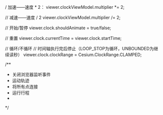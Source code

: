   / 加速——速度 * 2：
viewer.clockViewModel.multiplier *= 2;

// 减速——速度 / 2
viewer.clockViewModel.multiplier /= 2;

// 开始/暂停
viewer.clock.shouldAnimate = true/false;

// 重置
viewer.clock.currentTime = viewer.clock.startTime;

// 循环/不循环
// 时间轴执行完后停止（LOOP_STOP为循环，UNBOUNDED为继续读秒）
viewer.clock.clockRange = Cesium.ClockRange.CLAMPED;


/**
* 关闭浏览器监听事件
* 运动轨迹
* 将所有点连接
* 运行行程
*


*/


<template>
  <div>
    <h1>监听浏览器关闭</h1>
  </div>
</template>

<script>
export default {
  mounted () {
    window.addEventListener('beforeunload', this.onBeforeUnload)
  },
  beforeDestroy () {
    window.removeEventListener('beforeunload', this.onBeforeUnload)
  },
  methods: {
    onBeforeUnload (event) {
      event.preventDefault()
      event.returnValue = '确定要离开吗？'
    }
  }
}


<div style="position: relactive" >
  <ul>
  <li id="drawpoint" > 点击开始画点 < /li>
    < li id = "drawline" > 点击开始画线 < /li>
      < li id = "drawplane" > 点击开始画面 < /li>
        < /ul>

        < span id = "point" style = "position: absolute; z-index: 1" > fllow me < /span>
          < div id = "cesiumContainer" > </div>
            < /div>


import * as Cesium from "cesium";
import { Viewer } from "cesium";
const viewer = new Viewer("cesiumContainer", {
  infoBox: false, // If set to false, the InfoBox widget will not be created.
  terrainProvider: Cesium.createWorldTerrain({
    requesWaterMask: true,
    requestVertexNormals: true
  })
});

// 绘制点
document
  .getElementById("drawpoint")
  .addEventListener("click", function () {
    let tempEntities = [];
    var handler = new Cesium.ScreenSpaceEventHandler(viewer.scene.canvas);
    var tooltip = document.getElementById("point");
    handler.setInputAction(function (movement) {
      tooltip.style.left = movement.endPosition.x + "px";
      tooltip.style.top = movement.endPosition.y + "px";
      // sceneTransformWorld(tooltip.style.left,tooltip.style.top)
    }, Cesium.ScreenSpaceEventType.MOUSE_MOVE);

    handler.setInputAction(function (movement) {
      let position = viewer.camera.pickEllipsoid(
        movement.position,
        viewer.scene.globe.ellipsoid
      );
      // 调用函数画点
      let point = drawPoint(position);
      tempEntities.push(point);
    }, Cesium.ScreenSpaceEventType.LEFT_CLICK);

    handler.setInputAction(function () {
      // 关闭事件句柄
      handler.destroy();
      handler = null;
    }, Cesium.ScreenSpaceEventType.LEFT_DOUBLE_CLICK);

    handler.setInputAction(function () {
      handler.destroy();
      handler = null;
    }, Cesium.ScreenSpaceEventType.RIGHT_CLICK);
  });

// 添加点
function drawPoint(position, config) {
  var config = config ? config : {};
  var pointGeometry = viewer.entities.add({
    name: "点几何对象",
    position: position,
    point: {
      color: Cesium.Color.SKYBLUE,
      pixelSize: 10,
      outlineColor: Cesium.Color.YELLOW,
      outlineWidth: 3,
      disableDepthTestDistance: Number.POSITIVE_INFINITY,
    },
  });
  return pointGeometry;
}

//绘制线
document
  .getElementById("drawline")
  .addEventListener("click", function () {
    let handler = new Cesium.ScreenSpaceEventHandler(viewer.scene.canvas);
    var tempPoints = [];
    let tempEntities = [];
    var tooltip = document.getElementById("point");
    //左键点击操作
    handler.setInputAction(function (click) {
      //调用获取位置信息的接口
      let position = viewer.camera.pickEllipsoid(
        click.position,
        viewer.scene.globe.ellipsoid
      );
      tempPoints.push(position);
      let tempLength = tempPoints.length;
      //调用绘制点的接口
      let point = drawPoint(tempPoints[tempPoints.length - 1]);
      tempEntities.push(point);
      if (tempLength > 1) {
        // 把倒数2根线连起来
        let pointline = drawPolyline([
          tempPoints[tempPoints.length - 2],
          tempPoints[tempPoints.length - 1],
        ]);
        tempEntities.push(pointline);
      } else {
        console.log("开始绘制");
      }
      return;
    }, Cesium.ScreenSpaceEventType.LEFT_CLICK);
    //右键点击操作
    handler.setInputAction(function (click) {
      // 大于3根就连在一起
      if (tempPoints.length > 2) {
        drawPolyline([tempPoints[0], tempPoints[tempPoints.length - 1]]);
      }

      console.log("绘制结束");
      tempPoints = [];
      handler.destroy(); //关闭事件句柄
      handler = null;
    }, Cesium.ScreenSpaceEventType.RIGHT_CLICK);
  });

// 添加线
function drawPolyline(positions, config) {
  if (positions.length < 1) return;
  var config = config ? config : {};
  var polylineGeometry = viewer.entities.add({
    name: "线几何对象",
    polyline: {
      positions: positions,
      width: config.width ? config.width : 5.0,
      material: new Cesium.PolylineGlowMaterialProperty({
        color: config.color
          ? new Cesium.Color.fromCssColorString(config.color)
          : Cesium.Color.GOLD,
      }),
      depthFailMaterial: new Cesium.PolylineGlowMaterialProperty({
        color: config.color
          ? new Cesium.Color.fromCssColorString(config.color)
          : Cesium.Color.GOLD,
      }),
    },
  });
  return polylineGeometry;
}


//绘制面
document
  .getElementById("drawplane")
  .addEventListener("click", function () {
    var tempPoints = [];
    let tempEntities = []
    let handler = new Cesium.ScreenSpaceEventHandler(viewer.scene.canvas);

    //左键点击操作
    handler.setInputAction(function (click) {
      //调用获取位置信息的接口
      let position = viewer.camera.pickEllipsoid(
        click.position,
        viewer.scene.globe.ellipsoid
      );
      tempPoints.push(position);
      let tempLength = tempPoints.length;
      //调用绘制点的接口
      let point = drawPoint(position);
      tempEntities.push(point);
      if (tempLength > 1) {
        let pointline = drawPolyline([
          tempPoints[tempPoints.length - 2],
          tempPoints[tempPoints.length - 1],
        ]);
        tempEntities.push(pointline);
      } else {
        console.log("请绘制下一个点，右键结束");
      }
      return;
    }, Cesium.ScreenSpaceEventType.LEFT_CLICK);
    //右键点击操作
    handler.setInputAction(function (click) {
      let cartesian = viewer.camera.pickEllipsoid(
        click.position,
        viewer.scene.globe.ellipsoid
      );
      if (cartesian) {
        let tempLength = tempPoints.length;
        if (tempLength < 3) {
          alert("请选择3个以上的点再执行闭合操作命令");
        } else {
          //闭合最后一条线
          let pointline = drawPolyline([
            tempPoints[tempPoints.length - 1],
            tempPoints[0],
          ]);
          tempEntities.push(pointline);
          drawPolygon(tempPoints);
          tempEntities.push(tempPoints);
          handler.destroy(); //关闭事件句柄
          handler = null;
        }
      }
    }, Cesium.ScreenSpaceEventType.RIGHT_CLICK);

    // 绘制面函数
    function drawPolygon(positions, config) {
      if (positions.length < 2) return;
      var config = config ? config : {};
      var polygonGeometry = viewer.entities.add({
        name: "线几何对象",
        polygon: {
          height: 0.1,
          hierarchy: new Cesium.PolygonHierarchy(positions),
          material: config.color
            ? new Cesium.Color.fromCssColorString(config.color).withAlpha(
              0.2
            )
            : new Cesium.Color.fromCssColorString("red").withAlpha(
              0.2
            ),
          perPositionHeight: true,
        },
      });
      return polygonGeometry;
    }
  });





// 有可能会用到

  /////////////// 环绕飞行 ///////
  // const viewer = new Cesium.Viewer('cesiumContainer', {
  //   infoBox: false, //Disable InfoBox widget
  //   selectionIndicator: false, //Disable selection indicator
  //   shouldAnimate: true, // Enable animations
  //   terrain: Cesium.Terrain.fromWorldTerrain(),
  // });

  // Enable lighting based on the sun position
  // viewer.scene.globe.enableLighting = true;

  // //Enable depth testing so things behind the terrain disappear.
  // viewer.scene.globe.depthTestAgainstTerrain = true;

  // //Set the random number seed for consistent results.
  // Cesium.Math.setRandomNumberSeed(3);

  // //Set bounds of our simulation time
  // const start = Cesium.JulianDate.fromDate(new Date(2015, 2, 25, 16));
  // const stop = Cesium.JulianDate.addSeconds(start, 360, new Cesium.JulianDate());

  // //Make sure viewer is at the desired time.
  // viewer.clock.startTime = start.clone();
  // viewer.clock.stopTime = stop.clone();
  // viewer.clock.currentTime = start.clone();
  // viewer.clock.clockRange = Cesium.ClockRange.LOOP_STOP; //Loop at the end
  // viewer.clock.multiplier = 10;

  // //Set timeline to simulation bounds
  // viewer.timeline.zoomTo(start, stop);

  // //Generate a random circular pattern with varying heights.
  // function computeCirclularFlight(lon, lat, radius) {
  //   const property = new Cesium.SampledPositionProperty();
  //   for (let i = 0; i <= 360; i += 45) {
  //     const radians = Cesium.Math.toRadians(i);
  //     const time = Cesium.JulianDate.addSeconds(start, i, new Cesium.JulianDate());
  //     const position = Cesium.Cartesian3.fromDegrees(
  //       lon + radius * 1.5 * Math.cos(radians),
  //       lat + radius * Math.sin(radians),
  //       Cesium.Math.nextRandomNumber() * 500 + 1750
  //     );
  //     property.addSample(time, position);

  //     //Also create a point for each sample we generate.
  //     viewer.entities.add({
  //       position: position,
  //       point: {
  //         pixelSize: 8,
  //         color: Cesium.Color.TRANSPARENT,
  //         outlineColor: Cesium.Color.YELLOW,
  //         outlineWidth: 3,
  //       },
  //     });
  //   }
  //   return property;
  // }

  // //Compute the entity position property.
  // const position = computeCirclularFlight(-112.110693, 36.0994841, 0.03);

  // //Actually create the entity
  // const entity = viewer.entities.add({
  //   //Set the entity availability to the same interval as the simulation time.
  //   availability: new Cesium.TimeIntervalCollection([
  //     new Cesium.TimeInterval({
  //       start: start,
  //       stop: stop,
  //     }),
  //   ]),

  //   //Use our computed positions
  //   position: position,

  //   //Automatically compute orientation based on position movement.
  //   orientation: new Cesium.VelocityOrientationProperty(position),

  //   //Load the Cesium plane model to represent the entity
  //   model: {
  //     uri: '../../assets/Cesium_Air.glb',
  //     minimumPixelSize: 64,
  //   },

  //   //Show the path as a pink line sampled in 1 second increments.
  //   path: {
  //     resolution: 1,
  //     material: new Cesium.PolylineGlowMaterialProperty({
  //       glowPower: 0.1,
  //       color: Cesium.Color.YELLOW,
  //     }),
  //     width: 10,
  //   },
  // });

  // //Add button to view the path from the top down
  // Sandcastle.addDefaultToolbarButton('View Top Down', function () {
  //   viewer.trackedEntity = undefined;
  //   viewer.zoomTo(viewer.entities, new Cesium.HeadingPitchRange(0, Cesium.Math.toRadians(-90)));
  // });

  // //Add button to view the path from the side
  // Sandcastle.addToolbarButton('View Side', function () {
  //   viewer.trackedEntity = undefined;
  //   viewer.zoomTo(
  //     viewer.entities,
  //     new Cesium.HeadingPitchRange(Cesium.Math.toRadians(-90), Cesium.Math.toRadians(-15), 7500)
  //   );
  // });

  // //Add button to track the entity as it moves
  // Sandcastle.addToolbarButton('View Aircraft', function () {
  //   viewer.trackedEntity = entity;
  // });

  // //Add a combo box for selecting each interpolation mode.
  // Sandcastle.addToolbarMenu(
  //   [
  //     {
  //       text: 'Interpolation: Linear Approximation',
  //       onselect: function () {
  //         entity.position.setInterpolationOptions({
  //           interpolationDegree: 1,
  //           interpolationAlgorithm: Cesium.LinearApproximation,
  //         });
  //       },
  //     },
  //     {
  //       text: 'Interpolation: Lagrange Polynomial Approximation',
  //       onselect: function () {
  //         entity.position.setInterpolationOptions({
  //           interpolationDegree: 5,
  //           interpolationAlgorithm: Cesium.LagrangePolynomialApproximation,
  //         });
  //       },
  //     },
  //     {
  //       text: 'Interpolation: Hermite Polynomial Approximation',
  //       onselect: function () {
  //         entity.position.setInterpolationOptions({
  //           interpolationDegree: 2,
  //           interpolationAlgorithm: Cesium.HermitePolynomialApproximation,
  //         });
  //       },
  //     },
  //   ],
  //   'interpolationMenu'
  // );
const startPoint = [
    7292687.487964332,

    -55393460.97952435,

    39349949.17105431,
  ];
  // 将世界坐标转换为经纬度高度
  let cartesian3 = new Cesium.Cartesian3(
    Math.abs(startPoint[0]),
    Math.abs(startPoint[1]),
    Math.abs(startPoint[1]),
    startPoint[2]
  );
  let cartographic1 = Cesium.Cartographic.fromCartesian(cartesian3);
  let lat = 180 - Cesium.Math.toDegrees(cartographic1.latitude);
  let lon = Cesium.Math.toDegrees(cartographic1.longitude);
  let alt = cartesian3.height;
  console.log(lat, 988);
  let heatmap = h337.create(config);
  heatmap.setData({
    data: [
      { lon: 120, lat: 100, value: 23 },
      { lon: 120, lat: 110, value: 23 },
      { lon: 120, lat: 120, value: 23 },
      { lon: 120, lat: 110, value: 23 },
      { lon: 160, lat: 40, value: 23 },
      { lon: 130, lat: 50, value: 23 },
    ],
    max: 30,
    min: 0,
  });





/**
 * @description cesium绘制 点、线、面
 * @export
 * @class Draw
 * @example
 * let draw = new Draw(viewer)
 * draw.drawCircle();
 */
export default class Draw {
    constructor(viewer, config) {
        /**cesium实例对象 */
        this.viewer = viewer;
        // 默认配置
        this.config = config || {
            // 几何-边框宽度
            borderWidth: 2,
            // 几何-边框颜色
            borderColor: Cesium.Color.WHITE,
            lineColor: Cesium.Color.fromCssColorString("#00ffff"),
            // 填充材质
            material: Cesium.Color.fromCssColorString("#00ffff").withAlpha(0.4)
        };
        /**存贮绘制的数据 坐标 */
        this.infoDetail = { point: [], line: [], rectangle: [], circle: [], planeSelf: [] };
        this.handler = new Cesium.ScreenSpaceEventHandler(this.viewer.scene.canvas);
    }
    /*******
     * @function: function
     * @return {*}
     * @description: 绘制点数据
     */
    drawPoint() {
        this.handler.destroy();

        this.handler = new Cesium.ScreenSpaceEventHandler(this.viewer.scene.canvas);
        this.handler.setInputAction((click) => {
            /**点击位置笛卡尔坐标 */
            let cartesian = this.viewer.camera.pickEllipsoid(click.position, this.viewer.scene.globe.ellipsoid);
            /**笛卡尔转弧度坐标 */
            let cartographic = Cesium.Cartographic.fromCartesian(cartesian, this.viewer.scene.globe.ellipsoid, new Cesium.Cartographic());
            /**点击位置经度 */
            let lng = Cesium.Math.toDegrees(cartographic.longitude);
            /**点击位置维度 */
            let lat = Cesium.Math.toDegrees(cartographic.latitude);
            /**实体的唯一标注 */
            let id = new Date().getTime();
            this.viewer.entities.add({
                position: Cesium.Cartesian3.fromDegrees(lng, lat, 0),
                name: 'point',
                id: id,
                point: {
                    color: this.config.material,
                    pixelSize: 12,
                    outlineColor: this.config.borderColor,
                    outlineWidth: this.config.borderWidth
                }
            });
            this.infoDetail.point.push({ id: id, position: [lng, lat] });

        }, Cesium.ScreenSpaceEventType.LEFT_CLICK);

        this.handler.setInputAction((click) => {
            this.handler.destroy();
        }, Cesium.ScreenSpaceEventType.RIGHT_CLICK);
    }

    /*******
     * @function: function
     * @description: 绘制矩形区域
     * @return {*}
     */
    drawRectangle() {
        this.handler.destroy();
        /**
         * 矩形四点坐标
         */
        let westSouthEastNorth = [];
        /**实体的唯一标注 */
        let id = null;
        // 矩形绘制类型-- polygon、rectangle
        const rectangleType = 'polygon';
        /**地图点击对象 */
        this.handler = new Cesium.ScreenSpaceEventHandler(this.viewer.scene.canvas);
        this.handler.setInputAction((click) => {
            /**点击位置笛卡尔坐标 */
            let cartesian = this.viewer.camera.pickEllipsoid(click.position, this.viewer.scene.globe.ellipsoid);
            /**笛卡尔转弧度坐标 */
            let cartographic = Cesium.Cartographic.fromCartesian(cartesian, this.viewer.scene.globe.ellipsoid, new Cesium.Cartographic());
            /**点击位置经度 */
            let lng1 = Cesium.Math.toDegrees(cartographic.longitude);
            /**点击位置维度 */
            let lat1 = Cesium.Math.toDegrees(cartographic.latitude);
            /**边框坐标 */
            westSouthEastNorth = [lng1, lat1];
            id = new Date().getTime();
            if (westSouthEastNorth) {
                this.handler.removeInputAction(Cesium.ScreenSpaceEventType.LEFT_CLICK);
            }
            // 面实例对象
            const rectangleStyle = {
                height: 0,
                // 填充的颜色，withAlpha透明度
                material: this.config.material,
                // 是否被提供的材质填充
                fill: true,
                // 是否显示
                show: true,
            };
            //
            let rectangleOptions = {
                name: 'rectangle',
                id: id,
                polyline: {
                    positions: new Cesium.CallbackProperty(function () { return Cesium.Cartesian3.fromDegreesArray(westSouthEastNorth) }),
                    material: this.config.borderColor,
                    width: this.config.borderWidth,
                    zIndex: 1
                }
            }
            // 根据polygon绘制矩形
            if (rectangleType === 'polygon') {
                rectangleOptions['polygon'] = {
                    hierarchy: new Cesium.CallbackProperty(function () {
                        return {
                            positions: Cesium.Cartesian3.fromDegreesArray(westSouthEastNorth)
                        }
                    }),
                    ...rectangleStyle
                };
            }
            // 根据rectangle绘制矩形
            if (rectangleType === 'rectangle') {
                rectangleOptions['rectangle'] = {
                    coordinates: new Cesium.CallbackProperty(function () {
                        const rectangle = Cesium.Rectangle.fromCartesianArray(Cesium.Cartesian3.fromDegreesArray(westSouthEastNorth));
                        // 计算矩形四个角的坐标，绘制完成调用，此处为测试
                        // 西北角弧度坐标（左上）
                        // const northwest = Cesium.Rectangle.northwest(rectangle);
                        // 西南角弧度坐标（左下）
                        // const southwest = Cesium.Rectangle.southwest(rectangle);
                        // 东北角弧度坐标（右上）
                        // const northeast = Cesium.Rectangle.northeast(rectangle);
                        // 东南角弧度坐标（右下）
                        // const southeast = Cesium.Rectangle.southeast(rectangle);
                        // console.log(Cesium.Math.toDegrees(northwest.longitude));
                        // console.log(Cesium.Math.toDegrees(northwest.latitude));
                        // console.log(northwest.height);
                        return rectangle;
                    }, false),
                    ...rectangleStyle
                };
            }
            /**面实例对象 */
            let polygons = this.viewer.entities.add(rectangleOptions);
            this.handler.setInputAction((move) => {
                let cartesian = this.viewer.camera.pickEllipsoid(move.endPosition, this.viewer.scene.globe.ellipsoid);
                let cartographic = Cesium.Cartographic.fromCartesian(cartesian, this.viewer.scene.globe.ellipsoid, new Cesium.Cartographic());
                let lng = Cesium.Math.toDegrees(cartographic.longitude);
                let lat = Cesium.Math.toDegrees(cartographic.latitude);

                westSouthEastNorth = [lng1, lat1, lng1, lat, lng, lat, lng, lat1, lng1, lat1];


            }, Cesium.ScreenSpaceEventType.MOUSE_MOVE);
        }, Cesium.ScreenSpaceEventType.LEFT_CLICK);

        this.handler.setInputAction(() => {
            this.handler.destroy();
            this.infoDetail.rectangle.push({ id: id, position: westSouthEastNorth });
        }, Cesium.ScreenSpaceEventType.RIGHT_CLICK);
    }
    /*******
     * @function: function
     * @description: 绘制圆形区域
     * @return {*}
     */
    drawCircle() {
        this.handler.destroy();
        /**实体的唯一标注 */
        let id = null;
        /**圆半径 */
        let radius = 0;
        /**圆心 */
        let lngLat = [];
        // 圆边界坐标
        let boundaryPositions = [];
        /**鼠标事件 */
        this.handler = new Cesium.ScreenSpaceEventHandler(this.viewer.scene.canvas);
        this.handler.setInputAction((click) => {
            id = new Date().getTime();
            let cartesian = this.viewer.camera.pickEllipsoid(click.position, this.viewer.scene.globe.ellipsoid);
            let cartographic = Cesium.Cartographic.fromCartesian(cartesian, this.viewer.scene.globe.ellipsoid, new Cesium.Cartographic());
            let lng = Cesium.Math.toDegrees(cartographic.longitude);
            let lat = Cesium.Math.toDegrees(cartographic.latitude);
            lngLat = [lng, lat];
            let entity = this.viewer.entities.add({
                position: new Cesium.CallbackProperty(function () { return new Cesium.Cartesian3.fromDegrees(...lngLat, 0) }, false),
                name: 'circle',
                id: id,
                ellipse: {
                    height: 0,
                    material: this.config.material
                },
                polyline: {
                    width: this.config.borderWidth,
                    material: this.config.borderColor
                }
            });

            entity.ellipse.semiMajorAxis = new Cesium.CallbackProperty(function () { return radius; }, false);
            entity.ellipse.semiMinorAxis = new Cesium.CallbackProperty(function () { return radius; }, false);
            entity.polyline.positions = new Cesium.CallbackProperty(function () { return boundaryPositions; }, false);

            if (lngLat) {
                this.handler.removeInputAction(Cesium.ScreenSpaceEventType.LEFT_CLICK);
            }
            this.handler.setInputAction((move) => {
                boundaryPositions = [];
                let cartesian2 = this.viewer.camera.pickEllipsoid(move.endPosition, this.viewer.scene.globe.ellipsoid);
                if (Cesium.defined(cartesian2)) {
                    radius = Cesium.Cartesian3.distance(cartesian, cartesian2);
                    // 计算几何体圆的轮廓
                    let circleOutlineGeometryCreate = Cesium.CircleOutlineGeometry.createGeometry(new Cesium.CircleOutlineGeometry({
                        center: new Cesium.Cartesian3.fromDegrees(...lngLat, 0),
                        radius: radius || 1,
                        granularity: 0.01
                    }));
                    // 获取几何体圆的边界坐标
                    let positions = [].slice.call(circleOutlineGeometryCreate.attributes.position.values);
                    for (let i = 0; i < positions.length; i += 3) {
                        boundaryPositions.push(new Cesium.Cartesian3(positions[i], positions[i + 1], positions[i + 2]));
                    }
                    // 添加第一个点，实现闭合圆
                    if (boundaryPositions.length !== 0) {
                        boundaryPositions.push(boundaryPositions[0]);
                    }
                }
            }, Cesium.ScreenSpaceEventType.MOUSE_MOVE);
        }, Cesium.ScreenSpaceEventType.LEFT_CLICK);

        this.handler.setInputAction(() => {
            this.infoDetail.circle.push({ id: id, center: lngLat, radius: radius });
            this.handler.destroy();
        }, Cesium.ScreenSpaceEventType.RIGHT_CLICK);
    }
    /*******
     * @function: function
     * @description: 自定义区域绘制
     * @return {*}
     */
    drawPlane() {
        this.handler.destroy();
        /**实体的唯一标注 */
        let id = new Date().getTime();
        /**记录拐点坐标 */
        let positions = [],
            /**记录返回结果 */
            codeInfo = [],
            /**面的hierarchy属性 */
            polygon = new Cesium.PolygonHierarchy(),
            _polygonEntity = new Cesium.Entity(),
            /**面对象配置 */
            polyObj = null;
        this.handler = new Cesium.ScreenSpaceEventHandler(this.viewer.scene.canvas);
        // left
        this.handler.setInputAction((movement) => {
            let cartesian = this.viewer.camera.pickEllipsoid(movement.position, this.viewer.scene.globe.ellipsoid);
            let cartographic = Cesium.Cartographic.fromCartesian(cartesian, this.viewer.scene.globe.ellipsoid, new Cesium.Cartographic());
            let lng = Cesium.Math.toDegrees(cartographic.longitude);
            let lat = Cesium.Math.toDegrees(cartographic.latitude);


            if (cartesian && cartesian.x) {
                if (positions.length == 0) {
                    positions.push(cartesian.clone());
                }
                codeInfo.push([lng, lat]);
                positions.push(cartesian.clone());
                polygon.positions.push(cartesian.clone());
                if (!polyObj) {
                    _polygonEntity.polyline = {
                        width: this.config.borderWidth,
                        material: this.config.borderColor,
                        clampToGround: false
                    };
                    _polygonEntity.polyline.positions = new Cesium.CallbackProperty(function () {
                        return positions;
                    }, false);

                    _polygonEntity.polygon = {

                        hierarchy: new Cesium.CallbackProperty(function () {
                            return polygon;
                        }, false),

                        material: this.config.material,
                        clampToGround: false
                    }
                    _polygonEntity.name = 'planeSelf'

                    _polygonEntity._id = id;
                    polyObj = this.viewer.entities.add(_polygonEntity);
                }
            }
        }, Cesium.ScreenSpaceEventType.LEFT_CLICK);
        // mouse
        this.handler.setInputAction((movement) => {
            let cartesian = this.viewer.camera.pickEllipsoid(movement.endPosition, this.viewer.scene.globe.ellipsoid);
            if (Cesium.defined(cartesian)) {
                let cartographic = Cesium.Cartographic.fromCartesian(cartesian, this.viewer.scene.globe.ellipsoid, new Cesium.Cartographic());
                let lng = Cesium.Math.toDegrees(cartographic.longitude);
                let lat = Cesium.Math.toDegrees(cartographic.latitude);

                if (positions.length >= 0) {
                    if (cartesian && cartesian.x) {
                        positions.pop();
                        positions.push(cartesian);
                        polygon.positions.pop();
                        polygon.positions.push(cartesian);
                        codeInfo.pop();
                        codeInfo.push([lng, lat]);
                    }
                }
            }
        }, Cesium.ScreenSpaceEventType.MOUSE_MOVE);

        // right
        this.handler.setInputAction((movement) => {
            this.infoDetail.planeSelf.push({ id: id, positions: codeInfo });

            this.handler.destroy();
            positions.push(positions[0]);
        }, Cesium.ScreenSpaceEventType.RIGHT_CLICK);

    }

    /*******
     * @function: function
     * @return {*}
     * @description: 绘制线段
     */
    drawLine() {
        this.handler.destroy();
        /**实体的唯一标注 */
        let id = null;
        /**记录拐点坐标 */
        let positions = [],
            /**记录返回结果 */
            codeInfo = [],
            /**面的hierarchy属性 */
            polygon = new Cesium.PolygonHierarchy(),
            _polygonEntity = new Cesium.Entity(),
            /**面对象配置 */
            polyObj = null;
        this.handler = new Cesium.ScreenSpaceEventHandler(this.viewer.scene.canvas);
        // left
        this.handler.setInputAction((movement) => {
            id = new Date().getTime();
            let cartesian = this.viewer.camera.pickEllipsoid(movement.position, this.viewer.scene.globe.ellipsoid);
            let cartographic = Cesium.Cartographic.fromCartesian(cartesian, this.viewer.scene.globe.ellipsoid, new Cesium.Cartographic());
            let lng = Cesium.Math.toDegrees(cartographic.longitude);
            let lat = Cesium.Math.toDegrees(cartographic.latitude);

            if (cartesian && cartesian.x) {
                if (positions.length == 0) {
                    positions.push(cartesian.clone());
                }
                codeInfo.push([lng, lat])
                positions.push(cartesian.clone());
                polygon.positions.push(cartesian.clone());
                if (!polyObj) {
                    _polygonEntity.polyline = {
                        width: this.config.borderWidth,
                        material: this.config.lineColor,
                        clampToGround: false
                    };
                    _polygonEntity.polyline.positions = new Cesium.CallbackProperty(function () {
                        return positions;
                    }, false);
                    _polygonEntity.name = 'line';
                    _polygonEntity._id = id;

                    polyObj = this.viewer.entities.add(_polygonEntity);
                }
            }

        }, Cesium.ScreenSpaceEventType.LEFT_CLICK);
        // mouse
        this.handler.setInputAction((movement) => {
            let cartesian = this.viewer.camera.pickEllipsoid(movement.endPosition, this.viewer.scene.globe.ellipsoid);
            if (Cesium.defined(cartesian)) {
                let cartographic = Cesium.Cartographic.fromCartesian(cartesian, this.viewer.scene.globe.ellipsoid, new Cesium.Cartographic());
                let lng = Cesium.Math.toDegrees(cartographic.longitude);
                let lat = Cesium.Math.toDegrees(cartographic.latitude);

                if (positions.length >= 0) {
                    if (cartesian && cartesian.x) {
                        positions.pop();
                        positions.push(cartesian);
                        codeInfo.pop();
                        codeInfo.push([lng, lat]);
                    }
                }
            }
        }, Cesium.ScreenSpaceEventType.MOUSE_MOVE);

        // right
        this.handler.setInputAction((movement) => {
            this.infoDetail.line.push({ id: id, positions: codeInfo });
            this.handler.destroy();
        }, Cesium.ScreenSpaceEventType.RIGHT_CLICK);
    }
    /*******
     * @function: function
     * @description: 移除实体对象
     * @return {*}
     */
    removeEntity() {
        this.handler = new Cesium.ScreenSpaceEventHandler(this.viewer.scene.canvas)
        this.handler.setInputAction((move) => {
            /**实体对象信息  {id：entities，primitive：。。} */
            let pick = this.viewer.scene.pick(move.endPosition);

            if (pick && pick.id && pick.id.id) {
                document.body.style.cursor = "pointer";
                this.handler.setInputAction((click) => {
                    let newPoint;
                    switch (pick.id.name) {

                        case 'point':
                            /**删除某一条数据 */
                            newPoint = this.infoDetail.point.filter(item => item.id != pick.id._id);
                            this.infoDetail.point = newPoint;
                            break
                        case 'line':
                            /**删除某一条数据 */
                            newPoint = this.infoDetail.line.filter(item => item.id != pick.id._id);
                            this.infoDetail.line = newPoint;
                            break
                        case 'rectangle':
                            /**删除某一条数据 */
                            newPoint = this.infoDetail.rectangle.filter(item => item.id != pick.id._id);
                            this.infoDetail.rectangle = newPoint;
                            break

                        case 'planeSelf':
                            /**删除某一条数据 */
                            newPoint = this.infoDetail.planeSelf.filter(item => item.id != pick.id._id);
                            this.infoDetail.planeSelf = newPoint;
                            break
                        case 'circle':
                            /**删除某一条数据 */
                            newPoint = this.infoDetail.circle.filter(item => item.id != pick.id._id);
                            this.infoDetail.circle = newPoint;
                            break
                        default: break
                    }
                    this.viewer.entities.remove(pick.id);
                }, Cesium.ScreenSpaceEventType.LEFT_CLICK);

            } else {

                document.body.style = "cursor: default;";

            }
        }, Cesium.ScreenSpaceEventType.MOUSE_MOVE);
    }
    /*******
     * @function: function
     * @return {*}
     * @description: 返回绘制数据
     */
    backInfoDetail() {
        return this.infoDetail;
    }
    /**
     * @description 计算空间两点间距离(计算第一个点、最后一个点)-方法1
     * @param {*} lat1
     * @param {*} lng1
     * @param {*} lat2
     * @param {*} lng2
     * @return {*} m
     */
    getSpaceDistance_first_last_1(lat1, lng1, lat2, lng2) {
        var EARTH_RADIUS = 6378137.0;    //单位M
        var PI = Math.PI;

        function getRad(d) {
            return d * PI / 180.0;
        }
        var f = getRad((lat1 + lat2) / 2);
        var g = getRad((lat1 - lat2) / 2);
        var l = getRad((lng1 - lng2) / 2);

        var sg = Math.sin(g);
        var sl = Math.sin(l);
        var sf = Math.sin(f);

        var s, c, w, r, d, h1, h2;
        var a = EARTH_RADIUS;
        var fl = 1 / 298.257;

        sg = sg * sg;
        sl = sl * sl;
        sf = sf * sf;

        s = sg * (1 - sl) + (1 - sf) * sl;
        c = (1 - sg) * (1 - sl) + sf * sl;

        w = Math.atan(Math.sqrt(s / c));
        r = Math.sqrt(s * c) / w;
        d = 2 * w * a;
        h1 = (3 * r - 1) / 2 / c;
        h2 = (3 * r + 1) / 2 / s;

        return d * (1 + fl * (h1 * sf * (1 - sg) - h2 * (1 - sf) * sg));
    }
    /**
     * @description 计算空间两点间距离(计算数组第一个点、最后一个点)-方法2
     * @param {*} positions [Cartesian3 { x, y, z }]
     * @return {*} m
     */
    getSpaceDistance_first_last_2(positions) {
        let distance = 0;
        for (let i = 0; i < positions.length - 1; i++) {
            const point1cartographic = Cesium.Cartographic.fromCartesian(positions[0]);
            const point2cartographic = Cesium.Cartographic.fromCartesian(positions[positions.length - 1]);
            // 根据经纬度计算出距离
            const geodesic = new Cesium.EllipsoidGeodesic();
            // 设置测地线的起点和终点
            geodesic.setEndPoints(point1cartographic, point2cartographic);
            // 获取起点和终点之间的表面距离
            let s = geodesic.surfaceDistance;
            //返回两点之间的距离
            s = Math.sqrt(Math.pow(s, 2) + Math.pow(point2cartographic.height - point1cartographic.height, 2));
            distance = s;
        }
        return distance.toFixed(2);
    }
    /**
     * @description 空间两点距离计算函数(每次计算数组最后两个点之间的距离)
     * @param {*} positions [Cartesian3 { x, y, z }]
     * @return {*} m
     */
    getSpaceDistance_last_last(positions) {
        let distance = 0;
        for (let i = 0; i < positions.length - 1; i++) {
            const point1cartographic = Cesium.Cartographic.fromCartesian(positions[positions.length - 1]);
            const point2cartographic = Cesium.Cartographic.fromCartesian(positions[positions.length - 2]);
            // 根据经纬度计算出距离
            const geodesic = new Cesium.EllipsoidGeodesic();
            // 设置测地线的起点和终点
            geodesic.setEndPoints(point1cartographic, point2cartographic);
            // 获取起点和终点之间的表面距离
            let s = geodesic.surfaceDistance;
            //返回两点之间的距离
            s = Math.sqrt(Math.pow(s, 2) + Math.pow(point2cartographic.height - point1cartographic.height, 2));
            distance = s;
        }
        return distance.toFixed(2);
    }
    /**
     * @description 空间两点距离计算函数(所有点之间的距离相加)
     * @param {*} positions Cartesian3 { x, y, z }
     * @return {*} m
     */
    getSpaceDistance_all(positions) {
        let distance = 0;
        for (let i = 0; i < positions.length - 1; i++) {
            const point1cartographic = Cesium.Cartographic.fromCartesian(positions[i]);
            const point2cartographic = Cesium.Cartographic.fromCartesian(positions[i + 1]);
            // 根据经纬度计算出距离
            const geodesic = new Cesium.EllipsoidGeodesic();
            // 设置测地线的起点和终点
            geodesic.setEndPoints(point1cartographic, point2cartographic);
            // 获取起点和终点之间的表面距离
            let s = geodesic.surfaceDistance;
            //返回两点之间的距离
            s = Math.sqrt(Math.pow(s, 2) + Math.pow(point2cartographic.height - point1cartographic.height, 2));
            distance = distance + s;
        }
        return distance.toFixed(2);
    }
}
